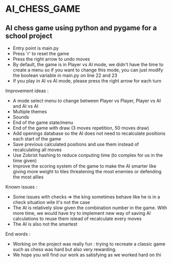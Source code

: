 # AI_CHESS_GAME
## AI chess game using python and pygame for a school project

* Entry point is main.py
* Press 'r' to reset the game
* Press the right arrow to undo moves
* By default, the game is in Player vs AI mode, we didn't have the time to create a menu so if you want to change this mode, you can just modify the boolean variable in main.py on line 22 and 23
* If you play in AI vs AI mode, please press the right arrow for each turn

Improvement ideas :
- A mode select menu to change between Player vs Player, Player vs AI and AI vs AI
- Multiple themes
- Sounds
- End of the game state/menu
- End of the game with draw (3 moves repetition, 50 moves draw)
- Add openings database so the AI does not need to recalculate positions each start of the game
- Save previous calculated positions and use them instead of recalculating all moves
- Use Zobrist hashing to reduce conputing time (to complex for us in the time given)
- Improve the scoring system of the game to make the AI smarter like giving more weight to tiles threatening the most enemies or defending the most allies

Known issues :
- Some issues with checks => the king sometimes behave like he is in a check situation wile it's not the case
- The AI is relatively slow given the combination number in the game. With more time, we would have try to implement new way of saving AI calculations to reuse them istead of recalculate every moves
- The AI is also not the smartest

End words :
* Working on the project was really fun : trying to recreate a classic game such as chess was hard but also very rewarding.
* We hope you will find our work as satisfying as we worked hard on thi
